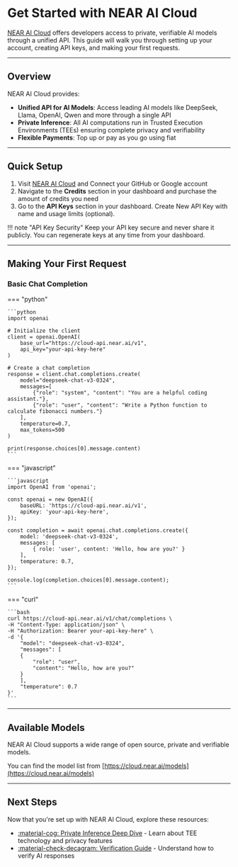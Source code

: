 # Get Started with NEAR AI Cloud

[NEAR AI Cloud](https://cloud.near.ai) offers developers access to private, verifiable AI models through a unified API. This guide will walk you through setting up your account, creating API keys, and making your first requests.

---

## Overview

NEAR AI Cloud provides:

- **Unified API for AI Models**: Access leading AI models like DeepSeek, Llama, OpenAI, Qwen and more through a single API
- **Private Inference**: All AI computations run in Trusted Execution Environments (TEEs) ensuring complete privacy and verifiability
- **Flexible Payments**: Top up or pay as you go using fiat

---

## Quick Setup

1. Visit [NEAR AI Cloud](https://cloud.near.ai/) and Connect your GitHub or Google account
2. Navigate to the **Credits** section in your dashboard and purchase the amount of credits you need
3. Go to the **API Keys** section in your dashboard. Create New API Key with name and usage limits (optional).

!!! note "API Key Security"
    Keep your API key secure and never share it publicly. You can regenerate keys at any time from your dashboard.

---

## Making Your First Request

### Basic Chat Completion

=== "python"

    ```python
    import openai

    # Initialize the client
    client = openai.OpenAI(
        base_url="https://cloud-api.near.ai/v1",
        api_key="your-api-key-here"
    )

    # Create a chat completion
    response = client.chat.completions.create(
        model="deepseek-chat-v3-0324",
        messages=[
            {"role": "system", "content": "You are a helpful coding assistant."},
            {"role": "user", "content": "Write a Python function to calculate fibonacci numbers."}
        ],
        temperature=0.7,
        max_tokens=500
    )

    print(response.choices[0].message.content)
    ```

=== "javascript"

    ```javascript
    import OpenAI from 'openai';

    const openai = new OpenAI({
        baseURL: 'https://cloud-api.near.ai/v1',
        apiKey: 'your-api-key-here',
    });

    const completion = await openai.chat.completions.create({
        model: 'deepseek-chat-v3-0324',
        messages: [
            { role: 'user', content: 'Hello, how are you?' }
        ],
        temperature: 0.7,
    });

    console.log(completion.choices[0].message.content);
    ```

=== "curl"

    ```bash
    curl https://cloud-api.near.ai/v1/chat/completions \
    -H "Content-Type: application/json" \
    -H "Authorization: Bearer your-api-key-here" \
    -d '{
        "model": "deepseek-chat-v3-0324",
        "messages": [
        {
            "role": "user",
            "content": "Hello, how are you?"
        }
        ],
        "temperature": 0.7
    }'
    ```

---

## Available Models

NEAR AI Cloud supports a wide range of open source, private and verifiable models.

You can find the model list from [https://cloud.near.ai/models](https://cloud.near.ai/models)

---

## Next Steps

Now that you're set up with NEAR AI Cloud, explore these resources:

- [:material-cog: Private Inference Deep Dive](./private-inference.md) - Learn about TEE technology and privacy features
- [:material-check-decagram: Verification Guide](./verification.md) - Understand how to verify AI responses
